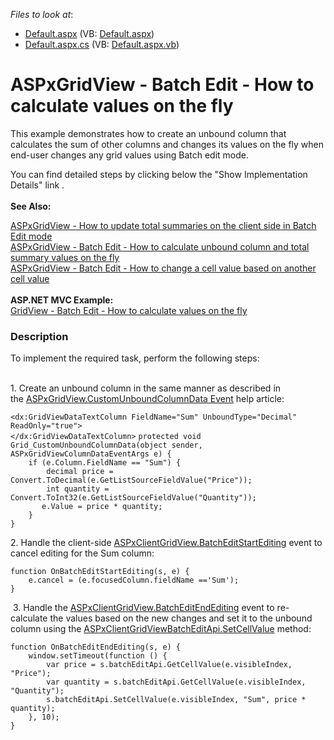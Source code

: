 <!-- default file list -->
*Files to look at*:

* [Default.aspx](./CS/Default.aspx) (VB: [Default.aspx](./VB/Default.aspx))
* [Default.aspx.cs](./CS/Default.aspx.cs) (VB: [Default.aspx.vb](./VB/Default.aspx.vb))
<!-- default file list end -->
# ASPxGridView - Batch Edit - How to calculate values on the fly


<p>This example demonstrates how to create an unbound column that calculates the sum of other columns and changes its values on the fly when end-user changes any grid values using Batch edit mode. </p>
<p>You can find detailed steps by clicking below the "Show Implementation Details" link .<br><strong><br>See Also:</strong></p>
<p><a href="https://www.devexpress.com/Support/Center/p/T114923">ASPxGridView - How to update total summaries on the client side in Batch Edit mode</a><br><a href="https://www.devexpress.com/Support/Center/p/T116925">ASPxGridView - Batch Edit - How to calculate unbound column and total summary values on the fly</a> <br><a href="https://www.devexpress.com/Support/Center/p/T558750">ASPxGridView - Batch Edit - How to change a cell value based on another cell value</a><br><br><strong>ASP.NET MVC Example:</strong><br><a href="https://www.devexpress.com/Support/Center/p/T124603">GridView - Batch Edit - How to calculate values on the fly</a></p>


<h3>Description</h3>

<p>To implement the required task, perform the following steps:</p>
<p><br>1. Create an unbound column in the same manner as described in the&nbsp;<a href="https://documentation.devexpress.com/#AspNet/DevExpressWebASPxGridViewASPxGridView_CustomUnboundColumnDatatopic">ASPxGridView.CustomUnboundColumnData Event</a>&nbsp;help article:</p>
<code lang="aspx">&lt;dx:GridViewDataTextColumn FieldName="Sum" UnboundType="Decimal" ReadOnly="true"&gt;
&lt;/dx:GridViewDataTextColumn&gt;</code>
<code lang="cs">protected void Grid_CustomUnboundColumnData(object sender, ASPxGridViewColumnDataEventArgs e) {
	if (e.Column.FieldName == "Sum") {
		decimal price = Convert.ToDecimal(e.GetListSourceFieldValue("Price"));
		int quantity = Convert.ToInt32(e.GetListSourceFieldValue("Quantity"));
&nbsp;		e.Value = price * quantity;
	}
}
</code>
<p>2. Handle the client-side&nbsp;<a href="https://documentation.devexpress.com/#AspNet/DevExpressWebASPxGridViewScriptsASPxClientGridView_BatchEditStartEditingtopic">ASPxClientGridView.BatchEditStartEditing</a>&nbsp;event to cancel editing for the Sum column:</p>
<code lang="js">function OnBatchEditStartEditing(s, e) {
    e.cancel = (e.focusedColumn.fieldName =='Sum');           
}
</code>
<p>&nbsp;3. Handle the&nbsp;<a href="https://documentation.devexpress.com/#AspNet/DevExpressWebASPxGridViewScriptsASPxClientGridView_BatchEditEndEditingtopic">ASPxClientGridView.BatchEditEndEditing</a>&nbsp;event to re-calculate the values based on the new changes and set it to the unbound column using the&nbsp;<a href="https://documentation.devexpress.com/#AspNet/DevExpressWebASPxGridViewScriptsASPxClientGridViewBatchEditApi_SetCellValuetopic">ASPxClientGridViewBatchEditApi.SetCellValue</a>&nbsp;method:</p>
<code lang="js">function OnBatchEditEndEditing(s, e) {
	window.setTimeout(function () {
		var price = s.batchEditApi.GetCellValue(e.visibleIndex, "Price");
		var quantity = s.batchEditApi.GetCellValue(e.visibleIndex, "Quantity");
		s.batchEditApi.SetCellValue(e.visibleIndex, "Sum", price * quantity);
	}, 10);
}</code>

<br/>


